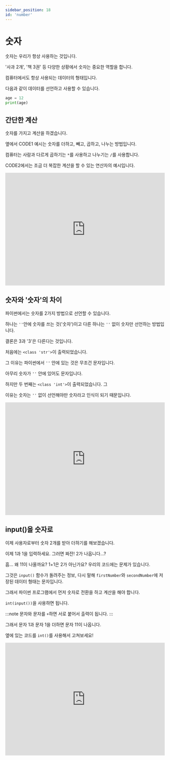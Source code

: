 ```yaml
---
sidebar_position: 18
id: 'number'
---
```


# 숫자

숫자는 우리가 항상 사용하는 것입니다.

'사과 2개', '책 3권' 등 다양한 상황에서 숫자는 중요한 역할을 합니다.

컴퓨터에서도 항상 사용되는 데이터의 형태입니다.

다음과 같이 데이터를 선언하고 사용할 수 있습니다.

```python
age = 12
print(age)
```

## 간단한 계산

숫자를 가지고 계산을 하겠습니다.

옆에서 CODE1 예시는 숫자를 더하고, 빼고, 곱하고, 나누는 방법입니다.

컴퓨터는 사람과 다르게 곱하기는 `*`를 사용하고 나누기는 `/`를 사용합니다.

CODE2에서는 조금 더 복잡한 계산을 할 수 있는 연산자의 예시입니다.

<iframe src="https://trinket.io/embed/python3/e6f77e0d9a" width="100%" height="356" frameborder="0" marginwidth="0" marginheight="0" allowfullscreen></iframe>

## 숫자와 '숫자'의 차이

파이썬에서는 숫자를 2가지 방법으로 선언할 수 있습니다.

하나는 `''`안에 숫자를 쓰는 것('숫자')이고 다른 하나는 `''` 없이 숫자만 선언하는 방법입니다.

결론은 3과 '3'은 다른다는 것입니다.

처음에는 `<class 'str'>`이 출력되었습니다.

그 이유는 파이썬에서 `''` 안에 있는 것은 무조건 문자입니다.

아무리 숫자가 `''` 안에 있어도 문자입니다.

하지만 두 번째는 `<class 'int'>`이 출력되었습니다. 그

이유는 숫자는 `''` 없이 선언해야만 숫자라고 인식이 되기 때문입니다.

<iframe src="https://trinket.io/embed/python3/81191f5590" width="100%" height="356" frameborder="0" marginwidth="0" marginheight="0" allowfullscreen></iframe>

## input()을 숫자로

이제 사용자로부터 숫자 2개를 받아 더하기를 해보겠습니다.

이제 1과 1을 입력하세요. 그러면 짜잔! 2가 나옵니다...?

흠... 왜 11이 나올까요? 1+1은 2가 아닌가요? 우리의 코드에는 문제가 있습니다.

그것은 `input()` 함수가 돌려주는 정보, 다시 말해 `firstNumber`와 `secondNumber`에 저장된 데이터 형태는 문자입니다.

그래서 파이썬 프로그램에서 먼저 숫자로 전환을 하고 계산을 해야 합니다.

`int(input())`을 사용하면 됩니다.

:::note
문자와 문자를 `+`하면 서로 붙어서 출력이 됩니다.
:::

그래서 문자 1과 문자 1을 더하면 문자 11이 나옵니다.

옆에 있는 코드를 `int()`를 사용해서 고쳐보세요!

<iframe src="https://trinket.io/embed/python3/4b9cfba68b" width="100%" height="356" frameborder="0" marginwidth="0" marginheight="0" allowfullscreen></iframe>
